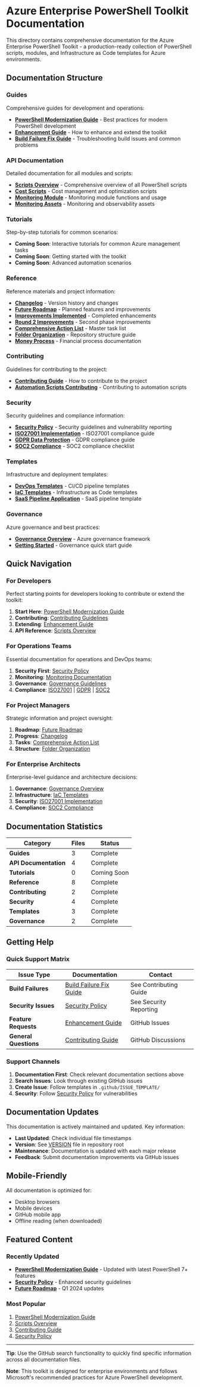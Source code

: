 # Azure Enterprise PowerShell Toolkit Documentation

This directory contains comprehensive documentation for the Azure Enterprise PowerShell Toolkit - a production-ready collection of PowerShell scripts, modules, and Infrastructure as Code templates for Azure environments.

## Documentation Structure

### Guides
Comprehensive guides for development and operations:

- **[PowerShell Modernization Guide](guides/POWERSHELL_MODERNIZATION_GUIDE.md)** - Best practices for modern PowerShell development
- **[Enhancement Guide](guides/ENHANCEMENT-GUIDE.md)** - How to enhance and extend the toolkit
- **[Build Failure Fix Guide](guides/build-failure-fix.md)** - Troubleshooting build issues and common problems

### API Documentation
Detailed documentation for all modules and scripts:

- **[Scripts Overview](api/scripts-overview.md)** - Comprehensive overview of all PowerShell scripts
- **[Cost Scripts](api/cost-scripts.md)** - Cost management and optimization scripts
- **[Monitoring Module](api/monitoring-module.md)** - Monitoring module functions and usage
- **[Monitoring Assets](api/monitoring.md)** - Monitoring and observability assets

### Tutorials
Step-by-step tutorials for common scenarios:

- **Coming Soon**: Interactive tutorials for common Azure management tasks
- **Coming Soon**: Getting started with the toolkit
- **Coming Soon**: Advanced automation scenarios

### Reference
Reference materials and project information:

- **[Changelog](reference/CHANGELOG.md)** - Version history and changes
- **[Future Roadmap](reference/FUTURE_ROADMAP.md)** - Planned features and improvements
- **[Improvements Implemented](reference/IMPROVEMENTS-IMPLEMENTED.md)** - Completed enhancements
- **[Round 2 Improvements](reference/ROUND2-IMPROVEMENTS.md)** - Second phase improvements
- **[Comprehensive Action List](reference/COMPREHENSIVE_MASTER_ACTION_LIST.md)** - Master task list
- **[Folder Organization](reference/folder-organization.md)** - Repository structure guide
- **[Money Process](reference/MONEY_PROCESS.md)** - Financial process documentation

### Contributing
Guidelines for contributing to the project:

- **[Contributing Guide](contributing/CONTRIBUTING.md)** - How to contribute to the project
- **[Automation Scripts Contributing](contributing/automation-scripts.md)** - Contributing to automation scripts

### Security
Security guidelines and compliance information:

- **[Security Policy](security/SECURITY.md)** - Security guidelines and vulnerability reporting
- **[ISO27001 Implementation](security/iso27001-azure-implementation.md)** - ISO27001 compliance guide
- **[GDPR Data Protection](security/gdpr-data-protection-guide.md)** - GDPR compliance guide
- **[SOC2 Compliance](security/soc2-compliance-checklist.md)** - SOC2 compliance checklist

### Templates
Infrastructure and deployment templates:

- **[DevOps Templates](templates/devops-templates.md)** - CI/CD pipeline templates
- **[IaC Templates](templates/iac-templates.md)** - Infrastructure as Code templates
- **[SaaS Pipeline Application](templates/SAAS-PIPELINE-3.6-APPLICATION.md)** - SaaS pipeline template

### Governance
Azure governance and best practices:

- **[Governance Overview](governance/governance-overview.md)** - Azure governance framework
- **[Getting Started](governance/getting-started.md)** - Governance quick start guide

## Quick Navigation

### For Developers
Perfect starting points for developers looking to contribute or extend the toolkit:

1. **Start Here**: [PowerShell Modernization Guide](guides/POWERSHELL_MODERNIZATION_GUIDE.md)
2. **Contributing**: [Contributing Guidelines](contributing/CONTRIBUTING.md)
3. **Extending**: [Enhancement Guide](guides/ENHANCEMENT-GUIDE.md)
4. **API Reference**: [Scripts Overview](api/scripts-overview.md)

### For Operations Teams
Essential documentation for operations and DevOps teams:

1. **Security First**: [Security Policy](security/SECURITY.md)
2. **Monitoring**: [Monitoring Documentation](api/monitoring.md)
3. **Governance**: [Governance Guidelines](governance/governance-overview.md)
4. **Compliance**: [ISO27001](security/iso27001-azure-implementation.md) | [GDPR](security/gdpr-data-protection-guide.md) | [SOC2](security/soc2-compliance-checklist.md)

### For Project Managers
Strategic information and project oversight:

1. **Roadmap**: [Future Roadmap](reference/FUTURE_ROADMAP.md)
2. **Progress**: [Changelog](reference/CHANGELOG.md)
3. **Tasks**: [Comprehensive Action List](reference/COMPREHENSIVE_MASTER_ACTION_LIST.md)
4. **Structure**: [Folder Organization](reference/folder-organization.md)

### For Enterprise Architects
Enterprise-level guidance and architecture decisions:

1. **Governance**: [Governance Overview](governance/governance-overview.md)
2. **Infrastructure**: [IaC Templates](templates/iac-templates.md)
3. **Security**: [ISO27001 Implementation](security/iso27001-azure-implementation.md)
4. **Compliance**: [SOC2 Compliance](security/soc2-compliance-checklist.md)

## Documentation Statistics

| Category | Files | Status |
|----------|-------|--------|
| **Guides** | 3 | Complete |
| **API Documentation** | 4 | Complete |
| **Tutorials** | 0 | Coming Soon |
| **Reference** | 8 | Complete |
| **Contributing** | 2 | Complete |
| **Security** | 4 | Complete |
| **Templates** | 3 | Complete |
| **Governance** | 2 | Complete |

## Getting Help

### Quick Support Matrix

| Issue Type | Documentation | Contact |
|------------|---------------|---------|
| **Build Failures** | [Build Failure Fix Guide](guides/build-failure-fix.md) | See Contributing Guide |
| **Security Issues** | [Security Policy](security/SECURITY.md) | See Security Reporting |
| **Feature Requests** | [Enhancement Guide](guides/ENHANCEMENT-GUIDE.md) | GitHub Issues |
| **General Questions** | [Contributing Guide](contributing/CONTRIBUTING.md) | GitHub Discussions |

### Support Channels

1. **Documentation First**: Check relevant documentation sections above
2. **Search Issues**: Look through existing GitHub issues
3. **Create Issue**: Follow templates in `.github/ISSUE_TEMPLATE/`
4. **Security**: Follow [Security Policy](security/SECURITY.md) for vulnerabilities

## Documentation Updates

This documentation is actively maintained and updated. Key information:

- **Last Updated**: Check individual file timestamps
- **Version**: See [VERSION](../VERSION) file in repository root
- **Maintenance**: Documentation is updated with each major release
- **Feedback**: Submit documentation improvements via GitHub issues

## Mobile-Friendly

All documentation is optimized for:
- Desktop browsers
- Mobile devices
- GitHub mobile app
- Offline reading (when downloaded)

## Featured Content

### Recently Updated
- **[PowerShell Modernization Guide](guides/POWERSHELL_MODERNIZATION_GUIDE.md)** - Updated with latest PowerShell 7+ features
- **[Security Policy](security/SECURITY.md)** - Enhanced security guidelines
- **[Future Roadmap](reference/FUTURE_ROADMAP.md)** - Q1 2024 updates

### Most Popular
1. [PowerShell Modernization Guide](guides/POWERSHELL_MODERNIZATION_GUIDE.md)
2. [Scripts Overview](api/scripts-overview.md)
3. [Contributing Guide](contributing/CONTRIBUTING.md)
4. [Security Policy](security/SECURITY.md)

---

**Tip**: Use the GitHub search functionality to quickly find specific information across all documentation files.

**Note**: This toolkit is designed for enterprise environments and follows Microsoft's recommended practices for Azure PowerShell development.
